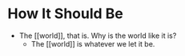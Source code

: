 # How It Should Be

- The [[world]], that is. Why is the world like it is?
  - The [[world]] is whatever we let it be.


